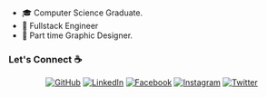 - 🎓 Computer Science Graduate.
- 🌱 Fullstack Engineer 
- :art: Part time Graphic Designer.


### Let's Connect :coffee:

<p align="center">
	<a href="https://github.com/TharinduX"><img src="https://img.icons8.com/bubbles/50/000000/github.png" alt="GitHub"/></a>
	<a href="https://www.linkedin.com/in/tharinduj"><img src="https://img.icons8.com/bubbles/50/000000/linkedin.png" alt="LinkedIn"/></a>
	<a href="https://www.facebook.com/tharindu.me"><img src="https://img.icons8.com/bubbles/50/000000/facebook-new.png" alt="Facebook"/></a>
	<a href="https://www.instagram.com/tharindu.me"><img src="https://img.icons8.com/bubbles/50/000000/instagram.png" alt="Instagram"/></a>
	<a href="https://twitter.com/itzJambole"><img src="https://img.icons8.com/bubbles/50/000000/twitter.png" alt="Twitter"/></a>
</p>
